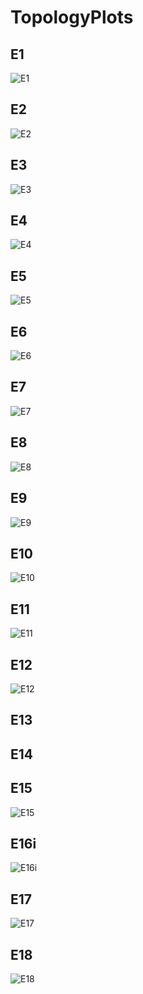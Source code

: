# TopologyPlots

## E1
![E1](./E1/E1.png)

## E2
![E2](./E2/E2.png)

## E3
![E3](./E3/E3.png)

## E4
![E4](./E4/E4.png)

## E5
![E5](./E5/E5.png)

## E6
![E6](./E6/E6.png)

## E7
![E7](./E7/E7.png)

## E8
![E8](./E8/E8.png)

## E9
![E9](./E9/E9.png)

## E10
![E10](./E10/E10.png)

## E11
![E11](./E11/E11.png)

## E12
![E12](./E12/E12.png)

## E13
<!-- ![E13](./E13/E13.png) -->

## E14
<!-- ![E14](./E14/E14.png) -->

## E15
![E15](./E15/E15.png)

## E16i
![E16i](./E16i/E16i.png)

## E17
![E17](./E17/E17.png)

## E18
![E18](./E18/E18.png)
